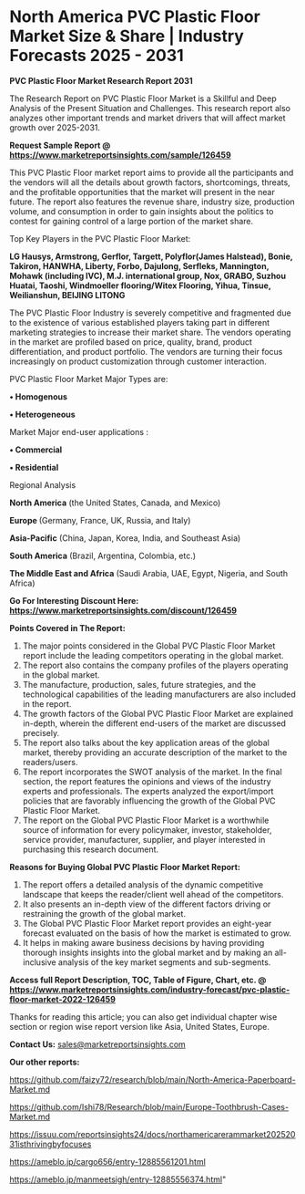 # North America PVC Plastic Floor Market Size & Share | Industry Forecasts 2025 - 2031

<strong>PVC Plastic Floor Market Research Report 2031</strong>

The Research Report on PVC Plastic Floor Market is a Skillful and Deep Analysis of the Present Situation and Challenges. This research report also analyzes other important trends and market drivers that will affect market growth over 2025-2031.

<strong>Request Sample Report @ <a href=https://www.marketreportsinsights.com/sample/126459>https://www.marketreportsinsights.com/sample/126459</a></strong>

This PVC Plastic Floor market report aims to provide all the participants and the vendors will all the details about growth factors, shortcomings, threats, and the profitable opportunities that the market will present in the near future. The report also features the revenue share, industry size, production volume, and consumption in order to gain insights about the politics to contest for gaining control of a large portion of the market share.

Top Key Players in the PVC Plastic Floor Market:

<strong>LG Hausys, Armstrong, Gerflor, Targett, Polyflor(James Halstead), Bonie, Takiron, HANWHA, Liberty, Forbo, Dajulong, Serfleks, Mannington, Mohawk (including IVC), M.J. international group, Nox, GRABO, Suzhou Huatai, Taoshi, Windmoeller flooring/Witex Flooring, Yihua, Tinsue, Weilianshun, BEIJING LITONG</strong>

The PVC Plastic Floor Industry is severely competitive and fragmented due to the existence of various established players taking part in different marketing strategies to increase their market share. The vendors operating in the market are profiled based on price, quality, brand, product differentiation, and product portfolio. The vendors are turning their focus increasingly on product customization through customer interaction.

PVC Plastic Floor Market Major Types are:

<strong>• Homogenous

• Heterogeneous</strong>

Market Major end-user applications :

<strong>• Commercial

• Residential</strong>

Regional Analysis

</u><strong><b>North America</b></strong> (the United States, Canada, and Mexico)

<strong><b>Europe </b></strong>(Germany, France, UK, Russia, and Italy)

<strong><b>Asia-Pacific</b></strong> (China, Japan, Korea, India, and Southeast Asia)

<strong><b>South America</b></strong> (Brazil, Argentina, Colombia, etc.)

<strong><b>The Middle East and Africa</b></strong> (Saudi Arabia, UAE, Egypt, Nigeria, and South Africa)

<strong>Go For Interesting Discount Here: <a href=https://www.marketreportsinsights.com/discount/126459>https://www.marketreportsinsights.com/discount/126459</a></strong>

<strong>Points Covered in The Report:</strong>
<ol>
  <li>The major points considered in the Global PVC Plastic Floor Market report include the leading competitors operating in the global market.</li>
  <li>The report also contains the company profiles of the players operating in the global market.</li>
  <li>The manufacture, production, sales, future strategies, and the technological capabilities of the leading manufacturers are also included in the report.</li>
  <li>The growth factors of the Global PVC Plastic Floor Market are explained in-depth, wherein the different end-users of the market are discussed precisely.</li>
  <li>The report also talks about the key application areas of the global market, thereby providing an accurate description of the market to the readers/users.</li>
  <li>The report incorporates the SWOT analysis of the market. In the final section, the report features the opinions and views of the industry experts and professionals. The experts analyzed the export/import policies that are favorably influencing the growth of the Global PVC Plastic Floor Market.</li>
  <li>The report on the Global PVC Plastic Floor Market is a worthwhile source of information for every policymaker, investor, stakeholder, service provider, manufacturer, supplier, and player interested in purchasing this research document.</li>
</ol>
<strong>Reasons for Buying Global PVC Plastic Floor Market Report:</strong>

<ol>
  <li>The report offers a detailed analysis of the dynamic competitive landscape that keeps the reader/client well ahead of the competitors.</li>
  <li>It also presents an in-depth view of the different factors driving or restraining the growth of the global market.</li>
  <li>The Global PVC Plastic Floor Market report provides an eight-year forecast evaluated on the basis of how the market is estimated to grow.</li>
  <li>It helps in making aware business decisions by having providing thorough insights insights into the global market and by making an all-inclusive analysis of the key market segments and sub-segments.</li>
</ol>
<strong>Access full Report Description, TOC, Table of Figure, Chart, etc. @ <a href=https://www.marketreportsinsights.com/industry-forecast/pvc-plastic-floor-market-2022-126459>https://www.marketreportsinsights.com/industry-forecast/pvc-plastic-floor-market-2022-126459</a></strong>


Thanks for reading this article; you can also get individual chapter wise section or region wise report version like Asia, United States, Europe.

<strong>Contact Us:</strong>
sales@marketreportsinsights.com

<strong>Our other reports:</strong>

<a href=https://github.com/faizy72/research/blob/main/North-America-Paperboard-Market.md>https://github.com/faizy72/research/blob/main/North-America-Paperboard-Market.md</a>

<a href=https://github.com/Ishi78/Research/blob/main/Europe-Toothbrush-Cases-Market.md>https://github.com/Ishi78/Research/blob/main/Europe-Toothbrush-Cases-Market.md</a>

<a href=https://issuu.com/reportsinsights24/docs/northamericarerammarket20252031isthrivingbyfocuses>https://issuu.com/reportsinsights24/docs/northamericarerammarket20252031isthrivingbyfocuses</a>

<a href=https://ameblo.jp/cargo656/entry-12885561201.html>https://ameblo.jp/cargo656/entry-12885561201.html</a>

<a href=https://ameblo.jp/manmeetsigh/entry-12885556374.html>https://ameblo.jp/manmeetsigh/entry-12885556374.html</a>"
